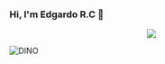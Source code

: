 ### Hi, I'm Edgardo R.C 👋

<p align="center"><img src="https://i.imgur.com/A6bWGFl.gif"/></p>


![DINO](https://user-images.githubusercontent.com/60473889/224604459-321dfbdc-62ff-4797-85e5-03ec5b3a581c.gif)
